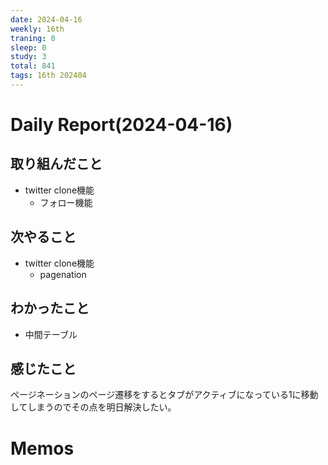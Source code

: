 ```yaml
---
date: 2024-04-16
weekly: 16th
traning: 0
sleep: 0
study: 3
total: 841
tags: 16th 202404 
---
```

# Daily Report(2024-04-16)
## 取り組んだこと
- twitter clone機能
	- フォロー機能
## 次やること
- twitter clone機能
	- pagenation
## わかったこと
- 中間テーブル
## 感じたこと
ページネーションのページ遷移をするとタブがアクティブになっている1に移動してしまうのでその点を明日解決したい。
# Memos